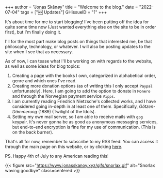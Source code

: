 +++
author = "Jonas Skånøy"
title = "Welcome to the blog."
date = "2022-07-04"
tags = ["🆕 Updates"]
GHissueID = "1"
+++

It's about time for me to start blogging! I've been putting off the idea for quite some time now (Just wanted everything else on the site to be in order first), but I'm finally doing it.

I'll for the most part make blog posts on things that interested me, be that philosophy, technology, or whatever. I will also be posting updates to the site when I see that as necessary.

As of now, I can tease what I'll be working on with regards to the website, as well as some ideas for blog topics:

1. Creating a page with the books I own, categorized in alphabetical order, genre and which ones I've read.
2. Creating more donation options (as of writing this I only accept `Paypal` unfortunately). Here, I am going to add the option to donate in `Monero` and through the Norwegian payment service `Vipps`.
3. I am currently reading Friedrich Nietzsche's collected works, and I have considered going in-depth in at least one of them. Specifically, _Götzen-Dämmerung_ (1889) (Twilight of the Idols).
4. Setting my own mail server, so I am able to receive mails with `gpg` keypair. It's never gonna be as good as anonymous messaging services, but end-to-end encryption is fine for my use of communication. (This is on the back burner).

That's all for now, remember to subscribe to my RSS feed. You can access it through the main page on this website, or by clicking [here](https://www.jonasskanoy.xyz/posts/index.xml).

PS. Happy 4th of July to any American reading this!

{{< figure src="https://www.jonasskanoy.xyz/gifs/snorlax.gif" alt="Snorlax waving goodbye" class=centered >}}
